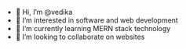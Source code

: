 - 👋 Hi, I’m @vedika
- 👀 I’m interested in software and web development
- 🌱 I’m currently learning MERN stack technology
- 💞️ I’m looking to collaborate on websites
